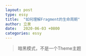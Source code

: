 ```yaml
---
layout: post
type: essy
title:  "如何理解Fragment的生命周期"
author: 立泉
date:   2020-06-03 +0800
categories: essy
---
```


> 暗黑模式，不是一个Theme主题

